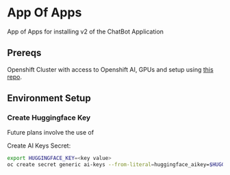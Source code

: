 # App Of Apps

App of Apps for installing v2 of the ChatBot Application

## Prereqs

Openshift Cluster with access to Openshift AI, GPUs and setup using [this repo](https://gitlab.consulting.redhat.com/redprojectai/infrastructure/day2-operations).

## Environment Setup

### Create Huggingface Key

Future plans involve the use of 

Create AI Keys Secret:

```sh
export HUGGINGFACE_KEY=<key value>
oc create secret generic ai-keys --from-literal=huggingface_aikey=$HUGGINGFACE_KEY
```
